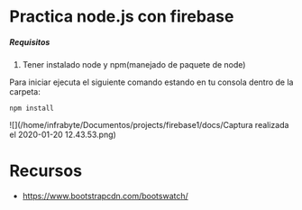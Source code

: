 # Practica node.js con firebase

##### Requisitos

1. Tener instalado node y npm(manejado de paquete de node)

Para iniciar ejecuta el siguiente comando estando en tu consola dentro de la carpeta:

`npm install`

![](/home/infrabyte/Documentos/projects/firebase1/docs/Captura realizada el 2020-01-20 12.43.53.png) 

# Recursos

- https://www.bootstrapcdn.com/bootswatch/

